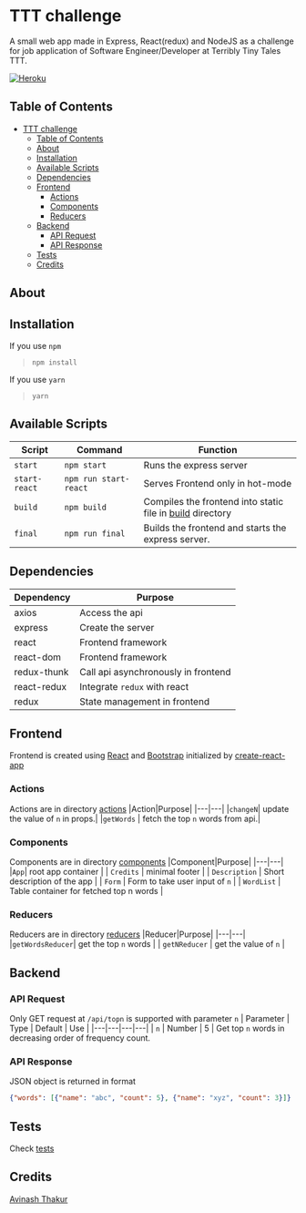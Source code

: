 # TTT challenge

A small web app made in Express, React(redux) and NodeJS as a challenge for job application of Software Engineer/Developer at Terribly Tiny Tales TTT.

[![Heroku](https://heroku-badge.herokuapp.com/?app=heroku-badge&style=flat)](https://ttt-challenge-avinash.herokuapp.com/)

## Table of Contents

- [TTT challenge](#ttt-challenge)
  - [Table of Contents](#table-of-contents)
  - [About](#about)
  - [Installation](#installation)
  - [Available Scripts](#available-scripts)
  - [Dependencies](#dependencies)
  - [Frontend](#frontend)
    - [Actions](#actions)
    - [Components](#components)
    - [Reducers](#reducers)
  - [Backend](#backend)
    - [API Request](#api-request)
    - [API Response](#api-response)
  - [Tests](#tests)
  - [Credits](#credits)

## About

## Installation

If you use `npm`
>`npm install`

If you use `yarn`
>`yarn`

## Available Scripts

|Script| Command | Function |
|---|---|---|
| `start` | `npm start` | Runs the express server |
| `start-react` | `npm run start-react` | Serves Frontend only in hot-mode
| `build` | `npm build` | Compiles the frontend into static file in [build] directory
| `final` | `npm run final` | Builds the frontend and starts the express server.

## Dependencies

| Dependency | Purpose |
|---|---|
| axios | Access the api |
| express | Create the server |
| react | Frontend framework |
| react-dom | Frontend framework | |
| redux-thunk | Call api asynchronously in frontend |
| react-redux | Integrate `redux` with react |
| redux | State management in frontend |

## Frontend

Frontend is created using [React] and [Bootstrap] initialized by [create-react-app]

### Actions

Actions are in directory [actions]
|Action|Purpose|
|---|---|
|`changeN`| update the value of `n` in props.|
|`getWords` | fetch the top `n` words from api.|

### Components

Components are in directory [components]
|Component|Purpose|
|---|---|
|`App`| root app container |
| `Credits` | minimal footer |
| `Description` | Short description of the app |
| `Form` | Form to take user input of `n` |
| `WordList` | Table container for fetched top n words |

### Reducers

Reducers are in directory [reducers]
|Reducer|Purpose|
|---|---|
|`getWordsReducer`| get the top `n` words |
| `getNReducer` | get the value of `n` |

## Backend

### API Request

Only GET request at `/api/topn` is supported with parameter `n`
| Parameter |  Type | Default  | Use |
|---|---|---|---|
| `n` | Number | 5 | Get top `n` words in decreasing order of frequency count.

### API Response

JSON object is returned in format

```JSON
{"words": [{"name": "abc", "count": 5}, {"name": "xyz", "count": 3}]}
```

## Tests

Check [tests]

## Credits

[Avinash Thakur](https://www.linkedin.com/in/80avin/)

[build]: build
[React]: https://reactjs.org/
[Bootstrap]: https://getbootstrap.com/
[create-react-app]: https://github.com/facebook/create-react-app
[actions]: src/actions/
[components]: src/components
[reducers]: src/reducers
[tests]: docs/tests.md